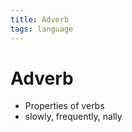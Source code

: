 ```yaml
---
title: Adverb
tags: language
---
```


# Adverb
- Properties of verbs
- slowly, frequently, nally








